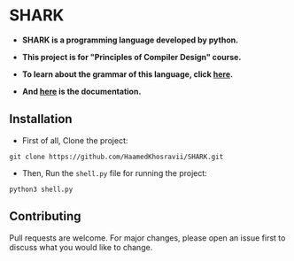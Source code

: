 # SHARK

* **SHARK is a programming language developed by python.**

* **This project is for "Principles of Compiler Design" course.**

* **To learn about the grammar of this language, click [here](https://github.com/EngRobot33/SHARK/blob/master/grammar.txt).**

* **And [here](https://github.com/EngRobot33/SHARK/blob/master/documentation.pdf) is the documentation.**

## Installation

* First of all, Clone the project:
```
git clone https://github.com/HaamedKhosravii/SHARK.git
```
* Then, Run the `shell.py` file for running the project:
```
python3 shell.py
```

## Contributing
Pull requests are welcome. For major changes, please open an issue first to discuss what you would like to change.
